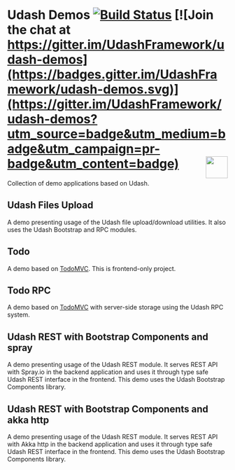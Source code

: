 # Udash Demos [![Build Status](https://travis-ci.org/UdashFramework/udash-demos.svg?branch=master)](https://travis-ci.org/UdashFramework/udash-demos) [![Join the chat at https://gitter.im/UdashFramework/udash-demos](https://badges.gitter.im/UdashFramework/udash-demos.svg)](https://gitter.im/UdashFramework/udash-demos?utm_source=badge&utm_medium=badge&utm_campaign=pr-badge&utm_content=badge) [<img align="right" height="50px" src="http://www.avsystem.com/avsystem_logo.png">](http://www.avsystem.com/)

Collection of demo applications based on Udash.

## Udash Files Upload

A demo presenting usage of the Udash file upload/download utilities. It also uses the Udash Bootstrap and RPC modules. 

## Todo

A demo based on [TodoMVC](http://todomvc.com/). This is frontend-only project.

## Todo RPC

A demo based on [TodoMVC](http://todomvc.com/) with server-side storage using the Udash RPC system.  

## Udash REST with Bootstrap Components and spray

A demo presenting usage of the Udash REST module. It serves REST API with Spray.io in the backend application and uses it through type safe Udash REST interface in the frontend.
This demo uses the Udash Bootstrap Components library.

## Udash REST with Bootstrap Components and akka http

A demo presenting usage of the Udash REST module. It serves REST API with Akka http in the backend application and uses it through type safe Udash REST interface in the frontend.
This demo uses the Udash Bootstrap Components library.
